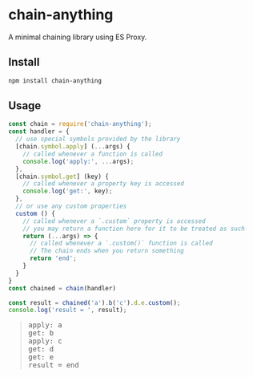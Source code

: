 # chain-anything

A minimal chaining library using ES Proxy.

## Install

```sh
npm install chain-anything
```

## Usage

```js
const chain = require('chain-anything');
const handler = {
  // use special symbols provided by the library
  [chain.symbol.apply] (...args) {
    // called whenever a function is called
    console.log('apply:', ...args);
  },
  [chain.symbol.get] (key) {
    // called whenever a property key is accessed
    console.log('get:', key);
  },
  // or use any custom properties
  custom () {
    // called whenever a `.custom` property is accessed
    // you may return a function here for it to be treated as such
    return (...args) => {
      // called whenever a `.custom()` function is called
      // The chain ends when you return something
      return 'end';
    }
  }
}
const chained = chain(handler)

const result = chained('a').b('c').d.e.custom();
console.log('result = ', result);
```
<blockquote><pre>
apply: a
get: b
apply: c
get: d
get: e
result = end
</pre></blockquote>
